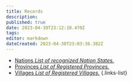 ```yaml
---
title: Records
description: 
published: true
date: 2023-04-30T23:12:10.470Z
tags: 
editor: markdown
dateCreated: 2023-04-30T23:03:36.382Z
---
```


- [Nations *List of recognized Nation States.*](Registry/Nation)
- [Provinces *List of Registered Provinces.*](Registry/Province)
- [Villages *List of Registered Villages.*](Registry/Village)
{.links-list}